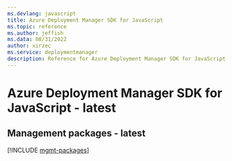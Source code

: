 ```yaml
---
ms.devlang: javascript
title: Azure Deployment Manager SDK for JavaScript
ms.topic: reference
ms.author: jeffish
ms.data: 08/31/2022
author: xirzec
ms.service: deploymentmanager
description: Reference for Azure Deployment Manager SDK for JavaScript
---
```

# Azure Deployment Manager SDK for JavaScript - latest

## Management packages - latest
[!INCLUDE [mgmt-packages](deployment-manager-mgmt-index.md)]